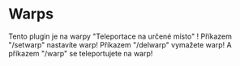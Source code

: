 # Warps
Tento plugin je na warpy "Teleportace na určené místo" ! Příkazem "/setwarp" nastavíte warp! Příkazem "/delwarp" vymažete warp! A příkazem "/warp" se teleportujete na warp!
